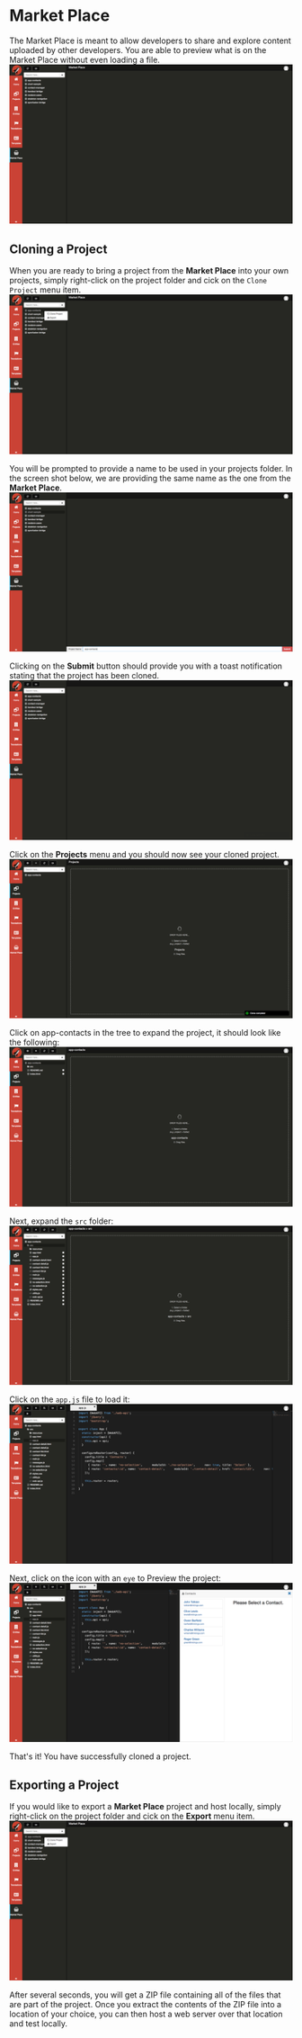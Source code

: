 # Market Place

The Market Place is meant to allow developers to share and explore content uploaded by other developers. You are able to preview what is on the Market Place without even loading a file.
  ![Entry 1][1]

## Cloning a Project
When you are ready to bring a project from the **Market Place** into your own projects, simply right-click on the project folder and cick on the `Clone Project` menu item.
  ![Entry 2][2]

You will be prompted to provide a name to be used in your projects folder. In the screen shot below, we are providing the same name as the one from the **Market Place**.
  ![Entry 3][3]

Clicking on the **Submit** button should provide you with a toast notification stating that the project has been cloned.
  ![Entry 4][4]

Click on the **Projects** menu and you should now see your cloned project.
  ![Entry 5][5]

Click on app-contacts in the tree to expand the project, it should look like the following:
  ![Entry 6][6]

Next, expand the `src` folder:
  ![Entry 7][7]

Click on the `app.js` file to load it:
  ![Entry 8][8]

Next, click on the icon with an `eye` to Preview the project:
  ![Entry 9][9]

That's it! You have successfully cloned a project.

## Exporting a Project
If you would like to export a **Market Place** project and host locally, simply right-click on the project folder and cick on the **Export** menu item.
  ![Entry 10][10]

After several seconds, you will get a ZIP file containing all of the files that are part of the project. Once you extract the contents of the ZIP file into a location of your choice, you can then host a web server over that location and test locally.



[1]: capture1.png
[2]: capture2.png
[3]: capture3.png
[4]: capture4.png
[5]: capture5.png
[6]: capture6.png
[7]: capture7.png
[8]: capture8.png
[9]: capture9.png
[10]: capture10.png
[11]: capture11.png